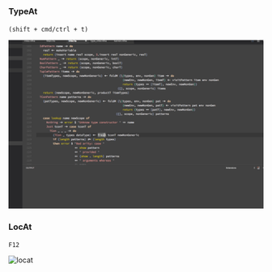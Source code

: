 ### TypeAt

`(shift + cmd/ctrl + t)`

![typeat](./images/screenshots/typeat.gif)

### LocAt

`F12`

![locat](./images/screeshots/locat.gif)
